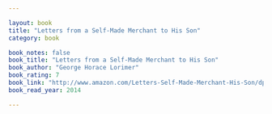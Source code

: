 ```yaml
---

layout: book
title: "Letters from a Self-Made Merchant to His Son"
category: book

book_notes: false
book_title: "Letters from a Self-Made Merchant to His Son"
book_author: "George Horace Lorimer"
book_rating: 7
book_link: "http://www.amazon.com/Letters-Self-Made-Merchant-His-Son/dp/B003YHBET2/"
book_read_year: 2014

---
```

